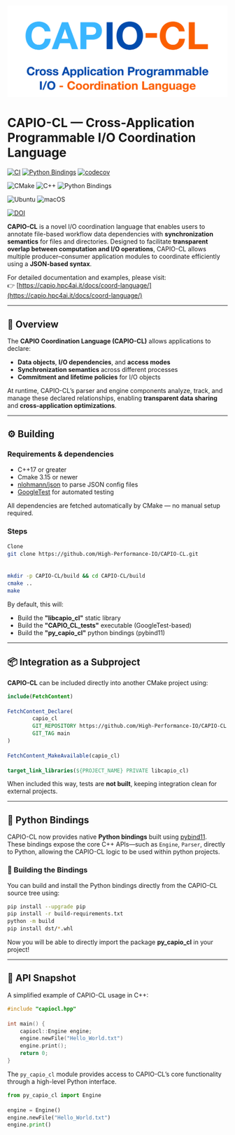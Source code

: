 ![CAPIO-CL Logo](media/capiocl.png)

# CAPIO-CL — Cross-Application Programmable I/O Coordination Language

[![CI](https://github.com/High-Performance-IO/CAPIO-CL/actions/workflows/ci-test.yml/badge.svg)](https://github.com/High-Performance-IO/CAPIO-CL/actions/workflows/ci-test.yml)
[![Python Bindings](https://github.com/High-Performance-IO/CAPIO-CL/actions/workflows/python-bindings.yml/badge.svg)](https://github.com/High-Performance-IO/CAPIO-CL/actions/workflows/python-bindings.yml)
[![codecov](https://codecov.io/gh/High-Performance-IO/CAPIO-CL/graph/badge.svg)](https://codecov.io/gh/High-Performance-IO/capio)

![CMake](https://img.shields.io/badge/CMake-%E2%89%A53.15-blue?logo=cmake&logoColor=white) 
![C++](https://img.shields.io/badge/C%2B%2B-%E2%89%A517-blueviolet?logo=c%2B%2B&logoColor=white)
![Python Bindings](https://img.shields.io/badge/Python_Bindings-3.10–3.14-darkgreen?style=flat&logo=python&logoColor=white&labelColor=gray)

![Ubuntu](https://img.shields.io/badge/Ubuntu-121212?logo=ubuntu&logoColor=E95420)
![macOS](https://img.shields.io/badge/macOS-121212?logo=apple&logoColor=white)

[![DOI](https://img.shields.io/badge/DOI-10.1007%2Fs10766--025--00789--0-%23cc5500?logo=doi&logoColor=white&labelColor=2b2b2b)](https://doi.org/10.1007/s10766-025-00789-0)

**CAPIO-CL** is a novel I/O coordination language that enables users to annotate file-based workflow data dependencies 
with **synchronization semantics** for files and directories.
Designed to facilitate **transparent overlap between computation and I/O operations**, CAPIO-CL allows multiple 
producer–consumer application modules to coordinate efficiently using a **JSON-based syntax**.

For detailed documentation and examples, please visit:  
👉 [https://capio.hpc4ai.it/docs/coord-language/](https://capio.hpc4ai.it/docs/coord-language/)

---

## 📘 Overview

The **CAPIO Coordination Language (CAPIO-CL)** allows applications to declare:
- **Data objects**, **I/O dependencies**, and **access modes**
- **Synchronization semantics** across different processes
- **Commitment and lifetime policies** for I/O objects

At runtime, CAPIO-CL’s parser and engine components analyze, track, and manage these declared relationships, enabling **transparent data sharing** and **cross-application optimizations**.


---

## ⚙️ Building

### Requirements & dependencies
- C++17 or greater
- Cmake 3.15 or newer
- [nlohmann/json](https://github.com/nlohmann/json) to parse JSON config files
- [GoogleTest](https://github.com/google/googletest) for automated testing

All dependencies are fetched automatically by CMake — no manual setup required.

### Steps
```bash
Clone
git clone https://github.com/High-Performance-IO/CAPIO-CL.git


mkdir -p CAPIO-CL/build && cd CAPIO-CL/build
cmake ..
make 
```

By default, this will:
- Build the **"libcapio_cl"** static library
- Build the **"CAPIO_CL_tests"** executable (GoogleTest-based)
- Build the **"py_capio_cl"** python bindings (pybind11)

---

## 📦 Integration as a Subproject

**CAPIO-CL** can be included directly into another CMake project using:

```cmake
include(FetchContent)

FetchContent_Declare(
        capio_cl
        GIT_REPOSITORY https://github.com/High-Performance-IO/CAPIO-CL.git
        GIT_TAG main  
)

FetchContent_MakeAvailable(capio_cl)

target_link_libraries(${PROJECT_NAME} PRIVATE libcapio_cl)
```

When included this way, tests are **not built**, keeping integration clean for external projects.

---

## 🐍 Python Bindings

CAPIO-CL now provides native **Python bindings** built using [pybind11](https://github.com/pybind/pybind11).  
These bindings expose the core C++ APIs—such as `Engine`, `Parser`, directly 
to Python, allowing the CAPIO-CL logic to be used within python projects.

### 🔧 Building the Bindings
You can build and install the Python bindings directly from the CAPIO-CL source tree using:

```bash
pip install --upgrade pip
pip install -r build-requirements.txt
python -m build
pip install dst/*.whl
```
Now you will be able to directly import the package **py_capio_cl** in your project!

---

## 🧩 API Snapshot

A simplified example of CAPIO-CL usage in C++:

```c++
#include "capiocl.hpp"

int main() {
    capiocl::Engine engine;
    engine.newFile("Hello_World.txt")
    engine.print();
    return 0;
}
```


The `py_capio_cl` module provides access to CAPIO-CL’s core functionality through a high-level Python interface.
```python
from py_capio_cl import Engine

engine = Engine()
engine.newFile("Hello_World.txt")
engine.print()
```
